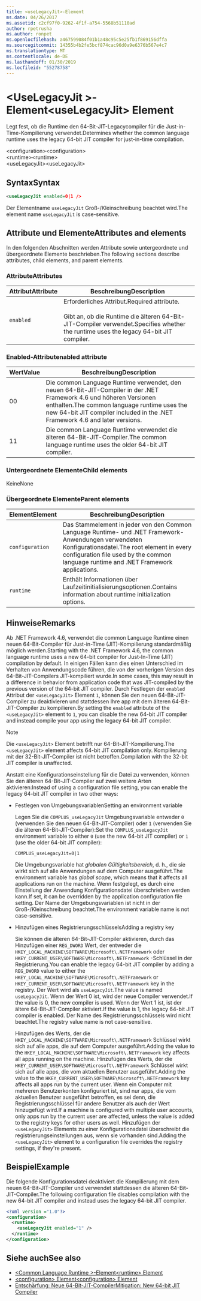 ```yaml
---
title: <useLegacyJit>-Element
ms.date: 04/26/2017
ms.assetid: c2cf97f0-9262-4f1f-a754-5568b51110ad
author: rpetrusha
ms.author: ronpet
ms.openlocfilehash: a467599084f01b1a48c95c5e25fb1f869156dffa
ms.sourcegitcommit: 14355b4b2fe5bcf874cac96d0a9e6376b567e4c7
ms.translationtype: MT
ms.contentlocale: de-DE
ms.lasthandoff: 01/30/2019
ms.locfileid: "55278758"
---
```

# <a name="uselegacyjit-element"></a><span data-ttu-id="dd686-102">\<UseLegacyJit >-Element</span><span class="sxs-lookup"><span data-stu-id="dd686-102">\<useLegacyJit> Element</span></span>

<span data-ttu-id="dd686-103">Legt fest, ob die Runtime den 64-Bit-JIT-Legacycompiler für die Just-in-Time-Kompilierung verwendet.</span><span class="sxs-lookup"><span data-stu-id="dd686-103">Determines whether the common language runtime uses the legacy 64-bit JIT compiler for just-in-time compilation.</span></span>  
  
<span data-ttu-id="dd686-104">\<configuration></span><span class="sxs-lookup"><span data-stu-id="dd686-104">\<configuration></span></span>  
<span data-ttu-id="dd686-105">\<runtime></span><span class="sxs-lookup"><span data-stu-id="dd686-105">\<runtime></span></span>  
<span data-ttu-id="dd686-106">\<useLegacyJit></span><span class="sxs-lookup"><span data-stu-id="dd686-106">\<useLegacyJit></span></span>
  
## <a name="syntax"></a><span data-ttu-id="dd686-107">Syntax</span><span class="sxs-lookup"><span data-stu-id="dd686-107">Syntax</span></span>  
  
```xml
<useLegacyJit enabled=0|1 />
```

<span data-ttu-id="dd686-108">Der Elementname `useLegacyJit` Groß-/Kleinschreibung beachtet wird.</span><span class="sxs-lookup"><span data-stu-id="dd686-108">The element name `useLegacyJit` is case-sensitive.</span></span>
  
## <a name="attributes-and-elements"></a><span data-ttu-id="dd686-109">Attribute und Elemente</span><span class="sxs-lookup"><span data-stu-id="dd686-109">Attributes and elements</span></span>

<span data-ttu-id="dd686-110">In den folgenden Abschnitten werden Attribute sowie untergeordnete und übergeordnete Elemente beschrieben.</span><span class="sxs-lookup"><span data-stu-id="dd686-110">The following sections describe attributes, child elements, and parent elements.</span></span>  
  
### <a name="attributes"></a><span data-ttu-id="dd686-111">Attribute</span><span class="sxs-lookup"><span data-stu-id="dd686-111">Attributes</span></span>  
  
| <span data-ttu-id="dd686-112">Attribut</span><span class="sxs-lookup"><span data-stu-id="dd686-112">Attribute</span></span> | <span data-ttu-id="dd686-113">Beschreibung</span><span class="sxs-lookup"><span data-stu-id="dd686-113">Description</span></span>                                                                                   |  
| --------- | --------------------------------------------------------------------------------------------- |  
| `enabled` | <span data-ttu-id="dd686-114">Erforderliches Attribut.</span><span class="sxs-lookup"><span data-stu-id="dd686-114">Required attribute.</span></span><br><br><span data-ttu-id="dd686-115">Gibt an, ob die Runtime die älteren 64-Bit-JIT-Compiler verwendet.</span><span class="sxs-lookup"><span data-stu-id="dd686-115">Specifies whether the runtime uses the legacy 64-bit JIT compiler.</span></span> |  
  
### <a name="enabled-attribute"></a><span data-ttu-id="dd686-116">Enabled-Attribut</span><span class="sxs-lookup"><span data-stu-id="dd686-116">enabled attribute</span></span>  
  
| <span data-ttu-id="dd686-117">Wert</span><span class="sxs-lookup"><span data-stu-id="dd686-117">Value</span></span> | <span data-ttu-id="dd686-118">Beschreibung</span><span class="sxs-lookup"><span data-stu-id="dd686-118">Description</span></span>                                                                                                         |  
| ----- | ------------------------------------------------------------------------------------------------------------------- |  
| <span data-ttu-id="dd686-119">0</span><span class="sxs-lookup"><span data-stu-id="dd686-119">0</span></span>     | <span data-ttu-id="dd686-120">Die common Language Runtime verwendet, den neuen 64-Bit-JIT-Compiler in der .NET Framework 4.6 und höheren Versionen enthalten.</span><span class="sxs-lookup"><span data-stu-id="dd686-120">The common language runtime uses the new 64-bit JIT compiler included in the .NET Framework 4.6 and later versions.</span></span> |  
| <span data-ttu-id="dd686-121">1</span><span class="sxs-lookup"><span data-stu-id="dd686-121">1</span></span>     | <span data-ttu-id="dd686-122">Die common Language Runtime verwendet die älteren 64-Bit-JIT-Compiler.</span><span class="sxs-lookup"><span data-stu-id="dd686-122">The common language runtime uses the older 64-bit JIT compiler.</span></span>                                                     |  
  
### <a name="child-elements"></a><span data-ttu-id="dd686-123">Untergeordnete Elemente</span><span class="sxs-lookup"><span data-stu-id="dd686-123">Child elements</span></span>

<span data-ttu-id="dd686-124">Keine</span><span class="sxs-lookup"><span data-stu-id="dd686-124">None</span></span>
  
### <a name="parent-elements"></a><span data-ttu-id="dd686-125">Übergeordnete Elemente</span><span class="sxs-lookup"><span data-stu-id="dd686-125">Parent elements</span></span>  
  
| <span data-ttu-id="dd686-126">Element</span><span class="sxs-lookup"><span data-stu-id="dd686-126">Element</span></span>         | <span data-ttu-id="dd686-127">Beschreibung</span><span class="sxs-lookup"><span data-stu-id="dd686-127">Description</span></span>                                                                                                       |  
| --------------- | ----------------------------------------------------------------------------------------------------------------- |  
| `configuration` | <span data-ttu-id="dd686-128">Das Stammelement in jeder von den Common Language Runtime- und .NET Framework-Anwendungen verwendeten Konfigurationsdatei.</span><span class="sxs-lookup"><span data-stu-id="dd686-128">The root element in every configuration file used by the common language runtime and .NET Framework applications.</span></span> |  
| `runtime`       | <span data-ttu-id="dd686-129">Enthält Informationen über Laufzeitinitialisierungsoptionen.</span><span class="sxs-lookup"><span data-stu-id="dd686-129">Contains information about runtime initialization options.</span></span>                                                        |  
  
## <a name="remarks"></a><span data-ttu-id="dd686-130">Hinweise</span><span class="sxs-lookup"><span data-stu-id="dd686-130">Remarks</span></span>  

<span data-ttu-id="dd686-131">Ab .NET Framework 4.6, verwendet die common Language Runtime einen neuen 64-Bit-Compiler für Just-in-Time (JIT)-Kompilierung standardmäßig möglich werden.</span><span class="sxs-lookup"><span data-stu-id="dd686-131">Starting with the .NET Framework 4.6, the common language runtime uses a new 64-bit compiler for Just-In-Time (JIT) compilation by default.</span></span> <span data-ttu-id="dd686-132">In einigen Fällen kann dies einen Unterschied im Verhalten von Anwendungscode führen, die von der vorherigen Version des 64-Bit-JIT-Compilers JIT-kompiliert wurde.</span><span class="sxs-lookup"><span data-stu-id="dd686-132">In some cases, this may result in a difference in behavior from application code that was JIT-compiled by the previous version of the 64-bit JIT compiler.</span></span> <span data-ttu-id="dd686-133">Durch Festlegen der `enabled` Attribut der `<useLegacyJit>` Element `1`, können Sie den neuen 64-Bit-JIT-Compiler zu deaktivieren und stattdessen Ihre app mit dem älteren 64-Bit-JIT-Compiler zu kompilieren.</span><span class="sxs-lookup"><span data-stu-id="dd686-133">By setting the `enabled` attribute of the `<useLegacyJit>` element to `1`, you can disable the new 64-bit JIT compiler and instead compile your app using the legacy 64-bit JIT compiler.</span></span>  
  
> [!NOTE]
> <span data-ttu-id="dd686-134">Die `<useLegacyJit>` Element betrifft nur 64-Bit-JIT-Kompilierung.</span><span class="sxs-lookup"><span data-stu-id="dd686-134">The `<useLegacyJit>` element affects 64-bit JIT compilation only.</span></span> <span data-ttu-id="dd686-135">Kompilierung mit der 32-Bit-JIT-Compiler ist nicht betroffen.</span><span class="sxs-lookup"><span data-stu-id="dd686-135">Compilation with the 32-bit JIT compiler is unaffected.</span></span>  
  
<span data-ttu-id="dd686-136">Anstatt eine Konfigurationseinstellung für die Datei zu verwenden, können Sie den älteren 64-Bit-JIT-Compiler auf zwei weitere Arten aktivieren:</span><span class="sxs-lookup"><span data-stu-id="dd686-136">Instead of using a configuration file setting, you can enable the legacy 64-bit JIT compiler in two other ways:</span></span>  
  
- <span data-ttu-id="dd686-137">Festlegen von Umgebungsvariablen</span><span class="sxs-lookup"><span data-stu-id="dd686-137">Setting an environment variable</span></span>

  <span data-ttu-id="dd686-138">Legen Sie die `COMPLUS_useLegacyJit` Umgebungsvariable entweder `0` (verwenden Sie den neuen 64-Bit-JIT-Compiler) oder `1` (verwenden Sie die älteren 64-Bit-JIT-Compiler):</span><span class="sxs-lookup"><span data-stu-id="dd686-138">Set the `COMPLUS_useLegacyJit` environment variable to either `0` (use the new 64-bit JIT compiler) or `1` (use the older 64-bit JIT compiler):</span></span>
  
  ```  
  COMPLUS_useLegacyJit=0|1  
  ```  
  
  <span data-ttu-id="dd686-139">Die Umgebungsvariable hat *globalen Gültigkeitsbereich*, d. h., die sie wirkt sich auf alle Anwendungen auf dem Computer ausgeführt.</span><span class="sxs-lookup"><span data-stu-id="dd686-139">The environment variable has *global scope*, which means that it affects all applications run on the machine.</span></span> <span data-ttu-id="dd686-140">Wenn festgelegt, es durch eine Einstellung der Anwendung Konfigurationsdatei überschrieben werden kann.</span><span class="sxs-lookup"><span data-stu-id="dd686-140">If set, it can be overridden by the application configuration file setting.</span></span> <span data-ttu-id="dd686-141">Der Name der Umgebungsvariablen ist nicht in der Groß-/Kleinschreibung beachtet.</span><span class="sxs-lookup"><span data-stu-id="dd686-141">The environment variable name is not case-sensitive.</span></span>
  
- <span data-ttu-id="dd686-142">Hinzufügen eines Registrierungsschlüssels</span><span class="sxs-lookup"><span data-stu-id="dd686-142">Adding a registry key</span></span>

  <span data-ttu-id="dd686-143">Sie können die älteren 64-Bit-JIT-Compiler aktivieren, durch das Hinzufügen einer `REG_DWORD` Wert, der entweder die `HKEY_LOCAL_MACHINE\SOFTWARE\Microsoft\.NETFramework` oder `HKEY_CURRENT_USER\SOFTWARE\Microsoft\.NETFramework` -Schlüssel in der Registrierung.</span><span class="sxs-lookup"><span data-stu-id="dd686-143">You can enable the legacy 64-bit JIT compiler by adding a `REG_DWORD` value to either the `HKEY_LOCAL_MACHINE\SOFTWARE\Microsoft\.NETFramework` or `HKEY_CURRENT_USER\SOFTWARE\Microsoft\.NETFramework` key in the registry.</span></span> <span data-ttu-id="dd686-144">Der Wert wird als `useLegacyJit`.</span><span class="sxs-lookup"><span data-stu-id="dd686-144">The value is named `useLegacyJit`.</span></span> <span data-ttu-id="dd686-145">Wenn der Wert 0 ist, wird der neue Compiler verwendet.</span><span class="sxs-lookup"><span data-stu-id="dd686-145">If the value is 0, the new compiler is used.</span></span> <span data-ttu-id="dd686-146">Wenn der Wert 1 ist, ist der ältere 64-Bit-JIT-Compiler aktiviert.</span><span class="sxs-lookup"><span data-stu-id="dd686-146">If the value is 1, the legacy 64-bit JIT compiler is enabled.</span></span> <span data-ttu-id="dd686-147">Der Name des Registrierungsschlüssels wird nicht beachtet.</span><span class="sxs-lookup"><span data-stu-id="dd686-147">The registry value name is not case-sensitive.</span></span>
  
  <span data-ttu-id="dd686-148">Hinzufügen des Werts, der die `HKEY_LOCAL_MACHINE\SOFTWARE\Microsoft\.NETFramework` Schlüssel wirkt sich auf alle apps, die auf dem Computer ausgeführt.</span><span class="sxs-lookup"><span data-stu-id="dd686-148">Adding the value to the `HKEY_LOCAL_MACHINE\SOFTWARE\Microsoft\.NETFramework` key affects all apps running on the machine.</span></span> <span data-ttu-id="dd686-149">Hinzufügen des Werts, der die `HKEY_CURRENT_USER\SOFTWARE\Microsoft\.NETFramework` Schlüssel wirkt sich auf alle apps, die vom aktuellen Benutzer ausgeführt.</span><span class="sxs-lookup"><span data-stu-id="dd686-149">Adding the value to the `HKEY_CURRENT_USER\SOFTWARE\Microsoft\.NETFramework` key affects all apps run by the current user.</span></span> <span data-ttu-id="dd686-150">Wenn ein Computer mit mehreren Benutzerkonten konfiguriert ist, sind nur apps, die vom aktuellen Benutzer ausgeführt betroffen, es sei denn, die Registrierungsschlüssel für andere Benutzer als auch der Wert hinzugefügt wird.</span><span class="sxs-lookup"><span data-stu-id="dd686-150">If a machine is configured with multiple user accounts, only apps run by the current user are affected, unless the value is added to the registry keys for other users as well.</span></span> <span data-ttu-id="dd686-151">Hinzufügen der `<useLegacyJit>` Elements zu einer Konfigurationsdatei überschreibt die registrierungseinstellungen aus, wenn sie vorhanden sind.</span><span class="sxs-lookup"><span data-stu-id="dd686-151">Adding the `<useLegacyJit>` element to a configuration file overrides the registry settings, if they're present.</span></span>  
  
## <a name="example"></a><span data-ttu-id="dd686-152">Beispiel</span><span class="sxs-lookup"><span data-stu-id="dd686-152">Example</span></span>  

<span data-ttu-id="dd686-153">Die folgende Konfigurationsdatei deaktiviert die Kompilierung mit dem neuen 64-Bit-JIT-Compiler und verwendet stattdessen die älteren 64-Bit-JIT-Compiler.</span><span class="sxs-lookup"><span data-stu-id="dd686-153">The following configuration file disables compilation with the new 64-bit JIT compiler and instead uses the legacy 64-bit JIT compiler.</span></span>  
  
```xml  
<?xml version ="1.0"?>  
<configuration>  
  <runtime>  
    <useLegacyJit enabled="1" />  
  </runtime>  
</configuration>  
```  
  
## <a name="see-also"></a><span data-ttu-id="dd686-154">Siehe auch</span><span class="sxs-lookup"><span data-stu-id="dd686-154">See also</span></span>

- [<span data-ttu-id="dd686-155">\<Common Language Runtime >-Element</span><span class="sxs-lookup"><span data-stu-id="dd686-155">\<runtime> Element</span></span>](../../../../../docs/framework/configure-apps/file-schema/runtime/runtime-element.md)
- [<span data-ttu-id="dd686-156">\<configuration> Element</span><span class="sxs-lookup"><span data-stu-id="dd686-156">\<configuration> Element</span></span>](../../../../../docs/framework/configure-apps/file-schema/configuration-element.md)
- [<span data-ttu-id="dd686-157">Entschärfung: Neue 64-Bit-JIT-Compiler</span><span class="sxs-lookup"><span data-stu-id="dd686-157">Mitigation: New 64-bit JIT Compiler</span></span>](../../../../../docs/framework/migration-guide/mitigation-new-64-bit-jit-compiler.md)
